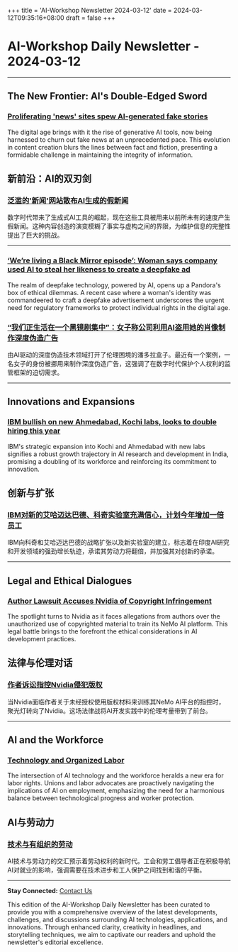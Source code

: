 +++
title = 'AI-Workshop Newsletter 2024-03-12'
date = 2024-03-12T09:35:16+08:00
draft = false
+++
# AI-Workshop Daily Newsletter - 2024-03-12

---

## The New Frontier: AI's Double-Edged Sword

### [Proliferating 'news' sites spew AI-generated fake stories](https://www.france24.com/en/live-news/20240311-proliferating-news-sites-spew-ai-generated-fake-stories)

The digital age brings with it the rise of generative AI tools, now being harnessed to churn out fake news at an unprecedented pace. This evolution in content creation blurs the lines between fact and fiction, presenting a formidable challenge in maintaining the integrity of information.

## 新前沿：AI的双刃剑

### [泛滥的'新闻'网站散布AI生成的假新闻](https://www.france24.com/en/live-news/20240311-proliferating-news-sites-spew-ai-generated-fake-stories)

数字时代带来了生成式AI工具的崛起，现在这些工具被用来以前所未有的速度产生假新闻。这种内容创造的演变模糊了事实与虚构之间的界限，为维护信息的完整性提出了巨大的挑战。

---

### [‘We’re living a Black Mirror episode’: Woman says company used AI to steal her likeness to create a deepfake ad](https://www.dailydot.com/news/womans-likeness-stolen-by-ai-deepfake/)

The realm of deepfake technology, powered by AI, opens up a Pandora's box of ethical dilemmas. A recent case where a woman's identity was commandeered to craft a deepfake advertisement underscores the urgent need for regulatory frameworks to protect individual rights in the digital age.

### [“我们正生活在一个黑镜剧集中”：女子称公司利用AI盗用她的肖像制作深度伪造广告](https://www.dailydot.com/news/womans-likeness-stolen-by-ai-deepfake/)

由AI驱动的深度伪造技术领域打开了伦理困境的潘多拉盒子。最近有一个案例，一名女子的身份被挪用来制作深度伪造广告，这强调了在数字时代保护个人权利的监管框架的迫切需求。

---

## Innovations and Expansions

### [IBM bullish on new Ahmedabad, Kochi labs, looks to double hiring this year](https://economictimes.indiatimes.com/tech/information-tech/ibm-bullish-on-new-ahmedabad-kochi-labs-looks-to-double-hiring-this-year/articleshow/108373548.cms)

IBM's strategic expansion into Kochi and Ahmedabad with new labs signifies a robust growth trajectory in AI research and development in India, promising a doubling of its workforce and reinforcing its commitment to innovation.

## 创新与扩张

### [IBM对新的艾哈迈达巴德、科奇实验室充满信心，计划今年增加一倍员工](https://economictimes.indiatimes.com/tech/information-tech/ibm-bullish-on-new-ahmedabad-kochi-labs-looks-to-double-hiring-this-year/articleshow/108373548.cms)

IBM向科奇和艾哈迈达巴德的战略扩张以及新实验室的建立，标志着在印度AI研究和开发领域的强劲增长轨迹，承诺其劳动力将翻倍，并加强其对创新的承诺。

---

## Legal and Ethical Dialogues

### [Author Lawsuit Accuses Nvidia of Copyright Infringement](https://www.pymnts.com/artificial-intelligence-2/2024/author-lawsuit-accuses-nvidia-of-copyright-infringement/)

The spotlight turns to Nvidia as it faces allegations from authors over the unauthorized use of copyrighted material to train its NeMo AI platform. This legal battle brings to the forefront the ethical considerations in AI development practices.

## 法律与伦理对话

### [作者诉讼指控Nvidia侵犯版权](https://www.pymnts.com/artificial-intelligence-2/2024/author-lawsuit-accuses-nvidia-of-copyright-infringement/)

当Nvidia面临作者关于未经授权使用版权材料来训练其NeMo AI平台的指控时，聚光灯转向了Nvidia。这场法律战将AI开发实践中的伦理考量带到了前台。

---

## AI and the Workforce

### [Technology and Organized Labor](https://www.project-syndicate.org/magazine/technology-ai-what-does-it-mean-for-organized-labor-unions-by-nicholas-bernards-et-al-2024-03)

The intersection of AI technology and the workforce heralds a new era for labor rights. Unions and labor advocates are proactively navigating the implications of AI on employment, emphasizing the need for a harmonious balance between technological progress and worker protection.

## AI与劳动力

### [技术与有组织的劳动](https://www.project-syndicate.org/magazine/technology-ai-what-does-it-mean-for-organized-labor-unions-by-nicholas-bernards-et-al-2024-03)

AI技术与劳动力的交汇预示着劳动权利的新时代。工会和劳工倡导者正在积极导航AI对就业的影响，强调需要在技术进步和工人保护之间找到和谐的平衡。

---

**Stay Connected:** [Contact Us](mailto:ai-workshop-newsletter@devctr.xyz)

This edition of the AI-Workshop Daily Newsletter has been curated to provide you with a comprehensive overview of the latest developments, challenges, and discussions surrounding AI technologies, applications, and innovations. Through enhanced clarity, creativity in headlines, and storytelling techniques, we aim to captivate our readers and uphold the newsletter's editorial excellence.